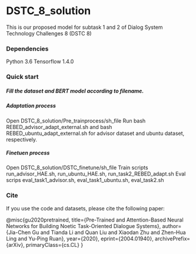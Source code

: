 # DSTC_8_solution
This is our proposed model for subtask 1 and 2 of Dialog System Technology Challenges 8 (DSTC 8)
### Dependencies
Python 3.6
Tensorflow 1.4.0

### Quick start

##### Fill the dataset and BERT model according to filename.
##### Adaptation process
Open DSTC_8_solution/Pre_trainprocess/sh_file
Run bash REBED_advisor_adapt_external.sh  and  bash REBED_ubuntu_adapt_external.sh
for advisor dataset and ubuntu dataset, respectively.

##### Finetuen process
Open DSTC_8_solution/DSTC_finetune/sh_file
Train scripts run_advisor_HAE.sh, run_ubuntu_HAE.sh, run_task2_REBED_adapt.sh
Eval scrips eval_task1_advisor.sh, eval_task1_ubuntu.sh, eval_task2.sh



### Cite
If you use the code and datasets, please cite the following paper:

@misc{gu2020pretrained,
    title={Pre-Trained and Attention-Based Neural Networks for Building Noetic Task-Oriented Dialogue Systems},
    author={Jia-Chen Gu and Tianda Li and Quan Liu and Xiaodan Zhu and Zhen-Hua Ling and Yu-Ping Ruan},
    year={2020},
    eprint={2004.01940},
    archivePrefix={arXiv},
    primaryClass={cs.CL}
}
      
